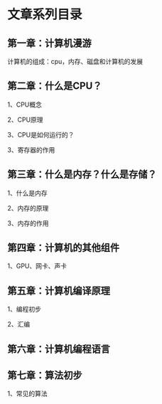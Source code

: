 # 文章系列目录

## 第一章：计算机漫游
   计算机的组成：cpu，内存、磁盘和计算机的发展
   
## 第二章：什么是CPU？
   1、CPU概念
   
   2、CPU原理
   
   3、CPU是如何运行的？
   
   3、寄存器的作用
   
## 第三章：什么是内存？什么是存储？
   1、什么是内存
   
   2、内存的原理
   
   3、内存的作用
   
## 第四章：计算机的其他组件
   1、GPU、网卡、声卡
   
## 第五章：计算机编译原理
   1、编程初步
   
   2、汇编
   
## 第六章：计算机编程语言

## 第七章：算法初步
   1、常见的算法